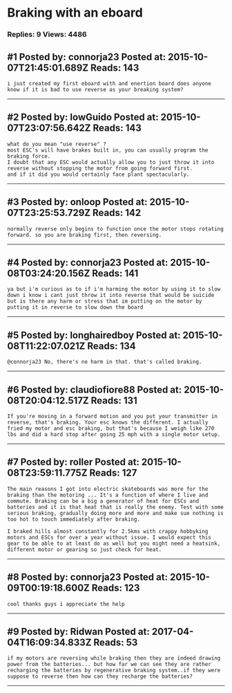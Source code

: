 # Braking with an eboard

### Replies: 9 Views: 4486

## \#1 Posted by: connorja23 Posted at: 2015-10-07T21:45:01.689Z Reads: 143

```
i just created my first eboard with and enertion board does anyone know if it is bad to use reverse as your breaking system?
```

---
## \#2 Posted by: lowGuido Posted at: 2015-10-07T23:07:56.642Z Reads: 143

```
what do you mean "use reverse" ? 
most ESC's will have brakes built in, you can usually program the braking force.
I doubt that any ESC would actually allow you to just throw it into reverse without stopping the motor from going forward first.
and if it did you would certainly face plant spectacularly.
```

---
## \#3 Posted by: onloop Posted at: 2015-10-07T23:25:53.729Z Reads: 142

```
normally reverse only begins to function once the motor stops rotating forward. so you are braking first, then reversing.
```

---
## \#4 Posted by: connorja23 Posted at: 2015-10-08T03:24:20.156Z Reads: 141

```
ya but i'm curious as to if i'm harming the motor by using it to slow down i know i cant just throw it into reverse that would be suicide but is there any harm or stress that im putting on the motor by putting it in reverse to slow down the board
```

---
## \#5 Posted by: longhairedboy Posted at: 2015-10-08T11:22:07.021Z Reads: 134

```
@connorja23 No, there's no harm in that. that's called braking.
```

---
## \#6 Posted by: claudiofiore88 Posted at: 2015-10-08T20:04:12.517Z Reads: 131

```
If you're moving in a forward motion and you put your transmitter in reverse, that's braking. Your esc knows the different. I actually fried my motor and esc braking, but that's because I weigh like 270 lbs and did a hard stop after going 25 mph with a single motor setup.
```

---
## \#7 Posted by: roller Posted at: 2015-10-08T23:59:11.775Z Reads: 127

```
The main reasons I got into electric skateboards was more for the braking than the motoring ... It's a function of where I live and commute. Braking can be a big a generator of heat for ESCs and batteries and it is that heat that is really the enemy. Test with some serious braking, gradually doing more and more and make sue nothing is too hot to touch immediately after braking. 

I braked hills almost constantly for 2.5kms with crappy hobbyking motors and ESCs for over a year without issue. I would expect this gear to be able to at least do as well but you might need a heatsink, different motor or gearing so just check for heat.
```

---
## \#8 Posted by: connorja23 Posted at: 2015-10-09T00:19:18.600Z Reads: 123

```
cool thanks guys i appreciate the help
```

---
## \#9 Posted by: Ridwan Posted at: 2017-04-04T16:09:34.833Z Reads: 53

```
if my motors are reversing while braking then they are indeed drawing power from the batteries... but how far we can see they are rather recharging the batteries by regenerative braking system..if they were suppose to reverse then how can they recharge the batteries?
```

---
